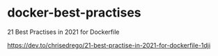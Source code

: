 # docker-best-practises
21 Best Practises in 2021 for Dockerfile

https://dev.to/chrisedrego/21-best-practise-in-2021-for-dockerfile-1dji
